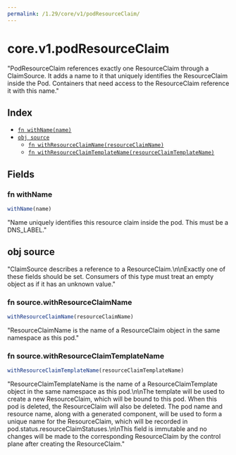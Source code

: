 ```yaml
---
permalink: /1.29/core/v1/podResourceClaim/
---
```


# core.v1.podResourceClaim

"PodResourceClaim references exactly one ResourceClaim through a ClaimSource. It adds a name to it that uniquely identifies the ResourceClaim inside the Pod. Containers that need access to the ResourceClaim reference it with this name."

## Index

* [`fn withName(name)`](#fn-withname)
* [`obj source`](#obj-source)
  * [`fn withResourceClaimName(resourceClaimName)`](#fn-sourcewithresourceclaimname)
  * [`fn withResourceClaimTemplateName(resourceClaimTemplateName)`](#fn-sourcewithresourceclaimtemplatename)

## Fields

### fn withName

```ts
withName(name)
```

"Name uniquely identifies this resource claim inside the pod. This must be a DNS_LABEL."

## obj source

"ClaimSource describes a reference to a ResourceClaim.\n\nExactly one of these fields should be set.  Consumers of this type must treat an empty object as if it has an unknown value."

### fn source.withResourceClaimName

```ts
withResourceClaimName(resourceClaimName)
```

"ResourceClaimName is the name of a ResourceClaim object in the same namespace as this pod."

### fn source.withResourceClaimTemplateName

```ts
withResourceClaimTemplateName(resourceClaimTemplateName)
```

"ResourceClaimTemplateName is the name of a ResourceClaimTemplate object in the same namespace as this pod.\n\nThe template will be used to create a new ResourceClaim, which will be bound to this pod. When this pod is deleted, the ResourceClaim will also be deleted. The pod name and resource name, along with a generated component, will be used to form a unique name for the ResourceClaim, which will be recorded in pod.status.resourceClaimStatuses.\n\nThis field is immutable and no changes will be made to the corresponding ResourceClaim by the control plane after creating the ResourceClaim."